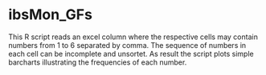 # ibsMon_GFs

This R script reads an excel column where the respective cells may contain numbers from 1 to 6 separated by comma. The sequence of numbers in each cell can be incomplete and unsortet. As result the script plots simple barcharts illustrating the frequencies of each number. 
